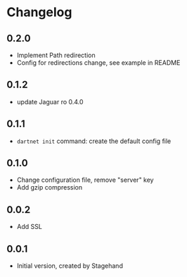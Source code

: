 # Changelog

## 0.2.0

- Implement Path redirection
- Config for redirections change, see example in README

## 0.1.2

- update Jaguar ro 0.4.0

## 0.1.1

- `dartnet init` command: create the default config file

## 0.1.0

- Change configuration file, remove "server" key
- Add gzip compression

## 0.0.2

- Add SSL

## 0.0.1

- Initial version, created by Stagehand
